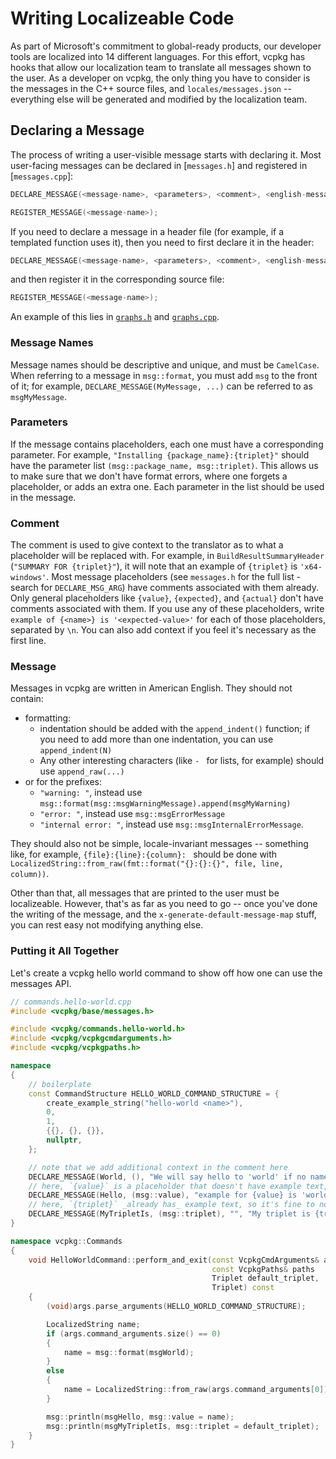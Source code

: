 # Writing Localizeable Code

As part of Microsoft's commitment to global-ready products, our developer tools are localized into 14 different languages.
For this effort, vcpkg has hooks that allow our localization team to translate all messages shown to the user.
As a developer on vcpkg, the only thing you have to consider is the messages in the C++ source files,
and `locales/messages.json` -- everything else will be generated and modified by the localization team.

## Declaring a Message

The process of writing a user-visible message starts with declaring it.
Most user-facing messages can be declared in [`messages.h`] and registered in [`messages.cpp`]:

```messages.h
DECLARE_MESSAGE(<message-name>, <parameters>, <comment>, <english-message>);
```
```messages.cpp
REGISTER_MESSAGE(<message-name>);
```

If you need to declare a message in a header file
(for example, if a templated function uses it),
then you need to first declare it in the header:

```cxx
DECLARE_MESSAGE(<message-name>, <parameters>, <comment>, <english-message>);
```

and then register it in the corresponding source file:

```cxx
REGISTER_MESSAGE(<message-name>);
```

An example of this lies in [`graphs.h`] and [`graphs.cpp`].

[`sourceparagraph.cpp`]: https://github.com/microsoft/vcpkg-tool/blob/13a09ef0359e259627d46560a22a6e182730da7b/src/vcpkg/sourceparagraph.cpp#L24-L28
[`graphs.h`]: https://github.com/microsoft/vcpkg-tool/blob/ca8099607bfa71adac301b56c601fd71d8ccab9b/include/vcpkg/base/graphs.h#L13
[`graphs.cpp`]: https://github.com/microsoft/vcpkg-tool/blob/ca8099607bfa71adac301b56c601fd71d8ccab9b/src/vcpkg/base/graphs.cpp#L5

### Message Names

Message names should be descriptive and unique, and must be `CamelCase`.
When referring to a message in `msg::format`, you must add `msg` to the front of it; for example,
`DECLARE_MESSAGE(MyMessage, ...)` can be referred to as `msgMyMessage`.

### Parameters

If the message contains placeholders, each one must have a corresponding parameter.
For example, `"Installing {package_name}:{triplet}"` should have the parameter list `(msg::package_name, msg::triplet)`.
This allows us to make sure that we don't have format errors, where one forgets a placeholder,
or adds an extra one.
Each parameter in the list should be used in the message.

### Comment

The comment is used to give context to the translator as to what a placeholder will be replaced with.
For example, in `BuildResultSummaryHeader` (`"SUMMARY FOR {triplet}"`),
it will note that an example of `{triplet}` is `'x64-windows'`.
Most message placeholders (see `messages.h` for the full list - search for `DECLARE_MSG_ARG`) have comments associated with them already.
Only general placeholders like `{value}`, `{expected}`, and `{actual}` don't have comments associated with them.
If you use any of these placeholders, write `example of {<name>} is '<expected-value>'` for each of those placeholders,
separated by `\n`. You can also add context if you feel it's necessary as the first line.

### Message

Messages in vcpkg are written in American English. They should not contain:

* formatting:
  - indentation should be added with the `append_indent()` function;
    if you need to add more than one indentation, you can use `append_indent(N)`
  - Any other interesting characters (like `- ` for lists, for example) should use `append_raw(...)`
* or for the prefixes:
  - `"warning: "`, instead use `msg::format(msg::msgWarningMessage).append(msgMyWarning)`
  - `"error: "`, instead use `msg::msgErrorMessage`
  - `"internal error: "`, instead use `msg::msgInternalErrorMessage`.

They should also not be simple, locale-invariant messages -- something like, for example,
`{file}:{line}:{column}: ` should be done with `LocalizedString::from_raw(fmt::format("{}:{}:{}", file, line, column))`.

Other than that, all messages that are printed to the user must be localizeable.
However, that's as far as you need to go -- once you've done the writing of the message, and the `x-generate-default-message-map` stuff,
you can rest easy not modifying anything else.

### Putting it All Together

Let's create a vcpkg hello world command to show off how one can use the messages API.

```cxx
// commands.hello-world.cpp
#include <vcpkg/base/messages.h>

#include <vcpkg/commands.hello-world.h>
#include <vcpkg/vcpkgcmdarguments.h>
#include <vcpkg/vcpkgpaths.h>

namespace
{
    // boilerplate
    const CommandStructure HELLO_WORLD_COMMAND_STRUCTURE = {
        create_example_string("hello-world <name>"),
        0,
        1,
        {{}, {}, {}},
        nullptr,
    };

    // note that we add additional context in the comment here
    DECLARE_MESSAGE(World, (), "We will say hello to 'world' if no name is given", "world");
    // here, `{value}` is a placeholder that doesn't have example text, so we need to give it ourselves
    DECLARE_MESSAGE(Hello, (msg::value), "example for {value} is 'world'", "Hello, {value}!");
    // here, `{triplet}` _already has_ example text, so it's fine to not give a comment
    DECLARE_MESSAGE(MyTripletIs, (msg::triplet), "", "My triplet is {triplet}.");
}

namespace vcpkg::Commands
{
    void HelloWorldCommand::perform_and_exit(const VcpkgCmdArguments& args,
                                             const VcpkgPaths& paths
                                             Triplet default_triplet,
                                             Triplet) const
    {
        (void)args.parse_arguments(HELLO_WORLD_COMMAND_STRUCTURE); 

        LocalizedString name;
        if (args.command_arguments.size() == 0)
        {
            name = msg::format(msgWorld);
        }
        else
        {
            name = LocalizedString::from_raw(args.command_arguments[0]);
        }

        msg::println(msgHello, msg::value = name);
        msg::println(msgMyTripletIs, msg::triplet = default_triplet);
    }
}
```
